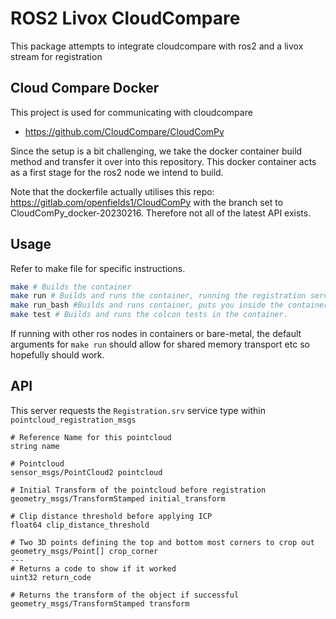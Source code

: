 # ROS2 Livox CloudCompare

This package attempts to integrate cloudcompare with ros2 and a livox stream for registration

## Cloud Compare Docker

This project is used for communicating with cloudcompare 
- https://github.com/CloudCompare/CloudComPy

Since the setup is a bit challenging, we take the docker container build method and transfer it over into this repository. 
This docker container acts as a first stage for the ros2 node we intend to build. 

Note that the dockerfile actually utilises this repo: https://gitlab.com/openfields1/CloudComPy with the branch set to CloudComPy_docker-20230216. Therefore not all of the latest API exists. 

## Usage

Refer to make file for specific instructions. 

```bash
make # Builds the container
make run # Builds and runs the container, running the registration server
make run_bash #Builds and runs container, puts you inside the container
make test # Builds and runs the colcon tests in the container. 
```

If running with other ros nodes in containers or bare-metal, the default arguments for `make run` should allow for shared memory transport etc so hopefully should work. 

## API

This server requests the `Registration.srv` service type within `pointcloud_registration_msgs`

```
# Reference Name for this pointcloud
string name

# Pointcloud
sensor_msgs/PointCloud2 pointcloud

# Initial Transform of the pointcloud before registration
geometry_msgs/TransformStamped initial_transform

# Clip distance threshold before applying ICP
float64 clip_distance_threshold

# Two 3D points defining the top and bottom most corners to crop out
geometry_msgs/Point[] crop_corner 
---
# Returns a code to show if it worked
uint32 return_code

# Returns the transform of the object if successful
geometry_msgs/TransformStamped transform
```
